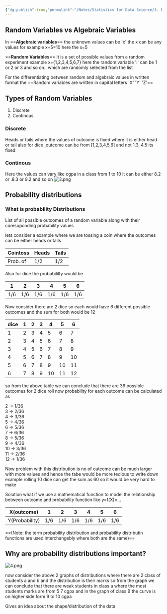```yaml
---
{"dg-publish":true,"permalink":"/Notes/Statistics for Data Science/3. Probability Distribution functions-PDF,PMF,CDF/","created":"2024-10-25T12:56:15.135+05:30"}
---
```



## Random Variables vs Algebraic Variables

In ==**Algebraic variables**== the unknown values can be 'x'
the x can be any values for example x+5=10
here the x=5

==**Random Variables**== 
It is a set of possible values from a random experiment
example
x={1,2,3,4,5,6,7} here the random variable 'i' can be 1 or 2 or 3 and so on..
which are randomly selected from the list

For the differentiating between random and algebraic values in written format the ==Random variables are written in capital letters 'X' 'Y' 'Z'==

## Types of Random Variables

1. Discrete
2. Continous 

### Discrete 
 Heads or tails where the values of outcome is fixed where it is either  head or tail
 also for dice ,outcome can be from [1,2,3,4,5,6] and not 1.3, 4.5 its fixed

### Continous
Here the values can vary 
like cgpa in a class from 1 to 10 
it can be either 8.2 or .8.3 or 9.2 and so on 
![3.png](/img/user/Notes/attachments/3.png)

## Probability distributions 

### What is probability Distributions 
List of all possible outcomes of a random variable along with their coresoponding probability values 

lets consider a example
where we are tossing a coin where the outcomes can be either heads or tails

| Cointoss | Heads | Tails |
| -------- | ----- | ----- |
| Prob. of | 1/2   | 1/2   |
Also for dice the probabililty would be

| 1   | 2   | 3   | 4   | 5   | 6   |
| --- | --- | --- | --- | --- | --- |
| 1/6 | 1/6 | 1/6 | 1/6 | 1/6 | 1/6 |

Now consider there are 2 dice so each would have 6 different possible outcomes and the sum for both would be 12

| dice | 1   | 2   | 3   | 4   | 5   | 6   |
| ---- | --- | --- | --- | --- | --- | --- |
| 1    | 2   | 3   | 4   | 5   | 6   | 7   |
| 2    | 3   | 4   | 5   | 6   | 7   | 8   |
| 3    | 4   | 5   | 6   | 7   | 8   | 9   |
| 4    | 5   | 6   | 7   | 8   | 9   | 10  |
| 5    | 6   | 7   | 8   | 9   | 10  | 11  |
| 6    | 7   | 8   | 9   | 10  | 11  | 12  |
so from the above table we can conclude that there are 36 possible outcomes for 2 dice roll
now probability for each outcome can be calculated as

2 -> 1/36  
3 -> 2/36  
4 -> 3/36  
5 -> 4/36  
6 -> 5/36  
7 -> 6/36  
8 -> 5/36  
9 -> 4/36  
10 -> 3/36  
11 -> 2/36  
12 -> 1/36  

Now problem with this distribution is no of outcome can be much larger with more values and hence the tabe would be more tedious to write down example rolling 10 dice can get the sum as 60 so it would be very hard to make  

Solution 
what if  we use a mathematical function to model the relationship between outcome and probability 
function like y=f(X)=... 

| X(outcome)     | 1   | 2   | 3   | 4   | 5   | 6   |
| -------------- | --- | --- | --- | --- | --- | --- |
| Y(Probability) | 1/6 | 1/6 | 1/6 | 1/6 | 1/6 | 1/6 |
==(Note: the term probability distribution and probability distributin functions are used interchangebly where both are the same)==



## Why are probability distributions important?
![4.png](/img/user/Notes/attachments/4.png)

now consider the above 2 graphs of distributions where there are 2 class of students a and b and the distribution is their marks 
so from the graph we can conclude that there are weak students in class a where the most students marks are from 5 7 cgpa and in the graph of class B the curve is on higher side form 9 to 10 cgpa

Gives an idea about the shape/distribution of the data
